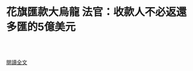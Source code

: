 # 花旗匯款大烏龍 法官：收款人不必返還多匯的5億美元

<!--more-->
<!--64-->
<br><br/>

[閱讀全文](https://udn.com/news/amp/story/6811/5254546)


